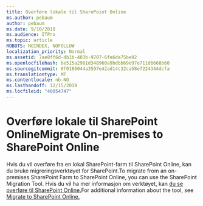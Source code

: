 ```yaml
---
title: Overføre lokale til SharePoint Online
ms.author: pebaum
author: pebaum
ms.date: 9/10/2018
ms.audience: ITPro
ms.topic: article
ROBOTS: NOINDEX, NOFOLLOW
localization_priority: Normal
ms.assetid: 7ae8ff6d-db1b-403b-9707-6fe6da75be92
ms.openlocfilehash: be515a2981d348960a9bdbb69e97e711d6668b60
ms.sourcegitcommit: 0f0186044a3597e42ad14c32ca58e7224344dcfa
ms.translationtype: MT
ms.contentlocale: nb-NO
ms.lasthandoff: 12/15/2019
ms.locfileid: "40054747"
---
```

# <a name="migrate-on-premises-to-sharepoint-online"></a><span data-ttu-id="c049d-102">Overføre lokale til SharePoint Online</span><span class="sxs-lookup"><span data-stu-id="c049d-102">Migrate On-premises to SharePoint Online</span></span>

<span data-ttu-id="c049d-103">Hvis du vil overføre fra en lokal SharePoint-farm til SharePoint Online, kan du bruke migreringsverktøyet for SharePoint.</span><span class="sxs-lookup"><span data-stu-id="c049d-103">To migrate from an on-premises SharePoint Farm to SharePoint Online, you can use the SharePoint Migration Tool.</span></span> <span data-ttu-id="c049d-104">Hvis du vil ha mer informasjon om verktøyet, kan [du se overføre til SharePoint Online.](https://go.microsoft.com/fwlink/?linkid=2019574)</span><span class="sxs-lookup"><span data-stu-id="c049d-104">For additional information about the tool, see [Migrate to SharePoint Online.](https://go.microsoft.com/fwlink/?linkid=2019574)</span></span>
  


